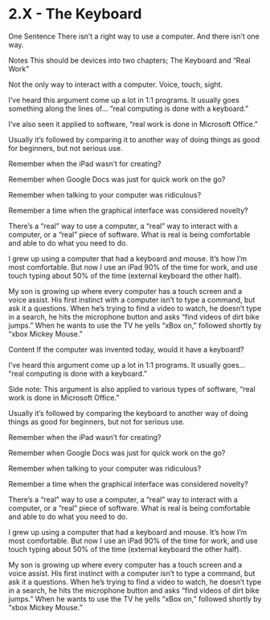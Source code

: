# 2.X - The Keyboard

One Sentence
There isn’t a right way to use a computer. And there isn’t one way. 

Notes
This should be devices into two chapters; The Keyboard and “Real Work”


Not the only way to interact with a computer. Voice, touch, sight. 

I’ve heard this argument come up a lot in 1:1 programs. It usually goes something along the lines of... “real computing is done with a keyboard.” 

I’ve also seen it applied to software, “real work is done in Microsoft Office.”

Usually it’s followed by comparing it to another way of doing things as good for beginners, but not serious use. 

Remember when the iPad wasn’t for creating? 

Remember when Google Docs was just for quick work on the go?

Remember when talking to your computer was ridiculous? 

Remember a time when the graphical interface was considered novelty? 

There’s a “real” way to use a computer, a “real” way to interact with a computer, or a “real” piece of software. What is real is being comfortable and able to do what you need to do. 

I grew up using a computer that had a keyboard and mouse. It’s how I’m most comfortable. But now I use an iPad 90% of the time for work, and use touch typing about 50% of the time (external keyboard the other half).

My son is growing up where every computer has a touch screen and a voice assist. His first instinct with a computer isn’t to type a command, but ask it a questions. When he’s trying to find a video to watch, he doesn’t type in a search, he hits the microphone button and asks “find videos of dirt bike jumps.” When he wants to use the TV he yells “xBox on,” followed shortly by “xbox Mickey Mouse.” 

Content
If the computer was invented today, would it have a keyboard? 

I’ve heard this argument come up a lot in 1:1 programs. It usually goes... “real computing is done with a keyboard.” 

Side note: This argument is also applied to various types of software, “real work is done in Microsoft Office.”

Usually it’s followed by comparing the keyboard to another way of doing things as good for beginners, but not for serious use. 

Remember when the iPad wasn’t for creating? 

Remember when Google Docs was just for quick work on the go?

Remember when talking to your computer was ridiculous? 

Remember a time when the graphical interface was considered novelty? 

There’s a “real” way to use a computer, a “real” way to interact with a computer, or a “real” piece of software. What is real is being comfortable and able to do what you need to do. 

I grew up using a computer that had a keyboard and mouse. It’s how I’m most comfortable. But now I use an iPad 90% of the time for work, and use touch typing about 50% of the time (external keyboard the other half).

My son is growing up where every computer has a touch screen and a voice assist. His first instinct with a computer isn’t to type a command, but ask it a questions. When he’s trying to find a video to watch, he doesn’t type in a search, he hits the microphone button and asks “find videos of dirt bike jumps.” When he wants to use the TV he yells “xBox on,” followed shortly by “xbox Mickey Mouse.”